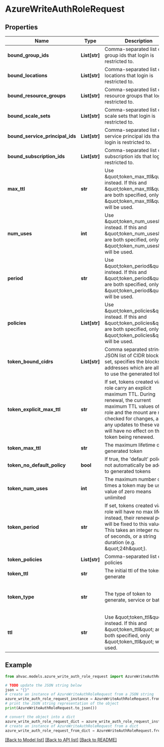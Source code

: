 # AzureWriteAuthRoleRequest


## Properties

Name | Type | Description | Notes
------------ | ------------- | ------------- | -------------
**bound_group_ids** | **List[str]** | Comma-separated list of group ids that login is restricted to. | [optional] 
**bound_locations** | **List[str]** | Comma-separated list of locations that login is restricted to. | [optional] 
**bound_resource_groups** | **List[str]** | Comma-separated list of resource groups that login is restricted to. | [optional] 
**bound_scale_sets** | **List[str]** | Comma-separated list of scale sets that login is restricted to. | [optional] 
**bound_service_principal_ids** | **List[str]** | Comma-separated list of service principal ids that login is restricted to. | [optional] 
**bound_subscription_ids** | **List[str]** | Comma-separated list of subscription ids that login is restricted to. | [optional] 
**max_ttl** | **str** | Use \&quot;token_max_ttl\&quot; instead. If this and \&quot;token_max_ttl\&quot; are both specified, only \&quot;token_max_ttl\&quot; will be used. | [optional] 
**num_uses** | **int** | Use \&quot;token_num_uses\&quot; instead. If this and \&quot;token_num_uses\&quot; are both specified, only \&quot;token_num_uses\&quot; will be used. | [optional] 
**period** | **str** | Use \&quot;token_period\&quot; instead. If this and \&quot;token_period\&quot; are both specified, only \&quot;token_period\&quot; will be used. | [optional] 
**policies** | **List[str]** | Use \&quot;token_policies\&quot; instead. If this and \&quot;token_policies\&quot; are both specified, only \&quot;token_policies\&quot; will be used. | [optional] 
**token_bound_cidrs** | **List[str]** | Comma separated string or JSON list of CIDR blocks. If set, specifies the blocks of IP addresses which are allowed to use the generated token. | [optional] 
**token_explicit_max_ttl** | **str** | If set, tokens created via this role carry an explicit maximum TTL. During renewal, the current maximum TTL values of the role and the mount are not checked for changes, and any updates to these values will have no effect on the token being renewed. | [optional] 
**token_max_ttl** | **str** | The maximum lifetime of the generated token | [optional] 
**token_no_default_policy** | **bool** | If true, the &#39;default&#39; policy will not automatically be added to generated tokens | [optional] 
**token_num_uses** | **int** | The maximum number of times a token may be used, a value of zero means unlimited | [optional] 
**token_period** | **str** | If set, tokens created via this role will have no max lifetime; instead, their renewal period will be fixed to this value. This takes an integer number of seconds, or a string duration (e.g. \&quot;24h\&quot;). | [optional] 
**token_policies** | **List[str]** | Comma-separated list of policies | [optional] 
**token_ttl** | **str** | The initial ttl of the token to generate | [optional] 
**token_type** | **str** | The type of token to generate, service or batch | [optional] [default to 'default-service']
**ttl** | **str** | Use \&quot;token_ttl\&quot; instead. If this and \&quot;token_ttl\&quot; are both specified, only \&quot;token_ttl\&quot; will be used. | [optional] 

## Example

```python
from ahvac.models.azure_write_auth_role_request import AzureWriteAuthRoleRequest

# TODO update the JSON string below
json = "{}"
# create an instance of AzureWriteAuthRoleRequest from a JSON string
azure_write_auth_role_request_instance = AzureWriteAuthRoleRequest.from_json(json)
# print the JSON string representation of the object
print(AzureWriteAuthRoleRequest.to_json())

# convert the object into a dict
azure_write_auth_role_request_dict = azure_write_auth_role_request_instance.to_dict()
# create an instance of AzureWriteAuthRoleRequest from a dict
azure_write_auth_role_request_from_dict = AzureWriteAuthRoleRequest.from_dict(azure_write_auth_role_request_dict)
```
[[Back to Model list]](../README.md#documentation-for-models) [[Back to API list]](../README.md#documentation-for-api-endpoints) [[Back to README]](../README.md)



